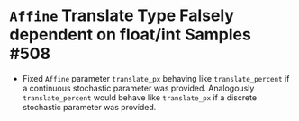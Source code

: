 # `Affine` Translate Type Falsely dependent on float/int Samples #508

* Fixed `Affine` parameter `translate_px` behaving like `translate_percent`
  if a continuous stochastic parameter was provided.
  Analogously `translate_percent` would behave like `translate_px` if
  a discrete stochastic parameter was provided.